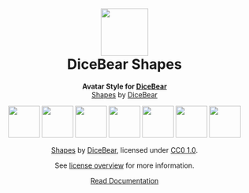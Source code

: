 <h1 align="center"><img src="https://www.dicebear.com/logo-readme.svg" width="96" /> <br />DiceBear Shapes</h1>
<p align="center">
  <strong>Avatar Style for <a href="https://www.dicebear.com/">DiceBear</a></strong><br />
  <a href="https://www.dicebear.com">Shapes</a> by <a href="https://www.dicebear.com">DiceBear</a>
</p>

<p align="center">
  <img src="https://api.dicebear.com/6.x/shapes/svg?seed=Mimi" width="64" />
  <img src="https://api.dicebear.com/6.x/shapes/svg?seed=Sasha" width="64" />
  <img src="https://api.dicebear.com/6.x/shapes/svg?seed=Lilly" width="64" />
  <img src="https://api.dicebear.com/6.x/shapes/svg?seed=Tigger" width="64" />
  <img src="https://api.dicebear.com/6.x/shapes/svg?seed=Bella" width="64" />
  <img src="https://api.dicebear.com/6.x/shapes/svg?seed=Zoe" width="64" />
  <img src="https://api.dicebear.com/6.x/shapes/svg?seed=Kitty" width="64" />
</p>

<p align="center">
  <a href="https://www.dicebear.com">Shapes</a> by
  <a href="https://www.dicebear.com">DiceBear</a>, licensed under
  <a href="https://creativecommons.org/publicdomain/zero/1.0/">CC0 1.0</a>.
</p>
<p align="center">
  See <a href="https://www.dicebear.com/licenses">license overview</a> for more information.
</p>

<p align="center">
  <a href="https://www.dicebear.com/styles/shapes">
    Read Documentation
  </a>
</p>
